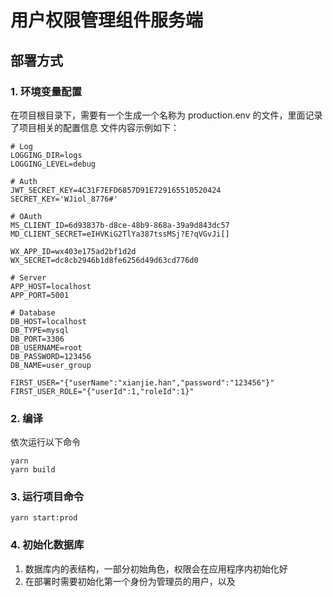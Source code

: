 
# 用户权限管理组件服务端

## 部署方式

### 1. 环境变量配置

在项目根目录下，需要有一个生成一个名称为 production.env 的文件，里面记录了项目相关的配置信息
文件内容示例如下：

```
# Log
LOGGING_DIR=logs
LOGGING_LEVEL=debug

# Auth
JWT_SECRET_KEY=4C31F7EFD6857D91E729165510520424
SECRET_KEY='WJiol_8776#'

# OAuth
MS_CLIENT_ID=6d93837b-d8ce-48b9-868a-39a9d843dc57
MD_CLIENT_SECRET=eIHVKiG2TlYa387tssMSj?E?qVGvJi[]

WX_APP_ID=wx403e175ad2bf1d2d
WX_SECRET=dc8cb2946b1d8fe6256d49d63cd776d0

# Server
APP_HOST=localhost
APP_PORT=5001

# Database
DB_HOST=localhost
DB_TYPE=mysql
DB_PORT=3306
DB_USERNAME=root
DB_PASSWORD=123456
DB_NAME=user_group

FIRST_USER="{"userName":"xianjie.han","password":"123456"}"
FIRST_USER_ROLE="{"userId":1,"roleId":1}"
```

### 2. 编译

依次运行以下命令
```
yarn
yarn build 
```

### 3. 运行项目命令

```
yarn start:prod
```



### 4. 初始化数据库

1. 数据库内的表结构，一部分初始角色，权限会在应用程序内初始化好
2. 在部署时需要初始化第一个身份为管理员的用户，以及 